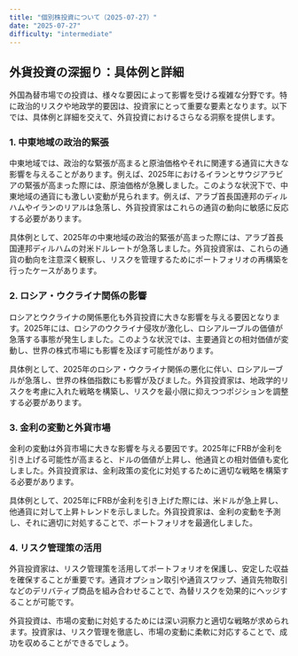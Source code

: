 ```yaml
---
title: "個別株投資について（2025-07-27）"
date: "2025-07-27"
difficulty: "intermediate"
---
```


## 外貨投資の深掘り：具体例と詳細

外国為替市場での投資は、様々な要因によって影響を受ける複雑な分野です。特に政治的リスクや地政学的要因は、投資家にとって重要な要素となります。以下では、具体例と詳細を交えて、外貨投資におけるさらなる洞察を提供します。

### 1. 中東地域の政治的緊張

中東地域では、政治的な緊張が高まると原油価格やそれに関連する通貨に大きな影響を与えることがあります。例えば、2025年におけるイランとサウジアラビアの緊張が高まった際には、原油価格が急騰しました。このような状況下で、中東地域の通貨にも激しい変動が見られます。例えば、アラブ首長国連邦のディルハムやイランのリアルは急落し、外貨投資家はこれらの通貨の動向に敏感に反応する必要があります。

具体例として、2025年の中東地域の政治的緊張が高まった際には、アラブ首長国連邦ディルハムの対米ドルレートが急落しました。外貨投資家は、これらの通貨の動向を注意深く観察し、リスクを管理するためにポートフォリオの再構築を行ったケースがあります。

### 2. ロシア・ウクライナ関係の影響

ロシアとウクライナの関係悪化も外貨投資に大きな影響を与える要因となります。2025年には、ロシアのウクライナ侵攻が激化し、ロシアルーブルの価値が急落する事態が発生しました。このような状況では、主要通貨との相対価値が変動し、世界の株式市場にも影響を及ぼす可能性があります。

具体例として、2025年のロシア・ウクライナ関係の悪化に伴い、ロシアルーブルが急落し、世界の株価指数にも影響が及びました。外貨投資家は、地政学的リスクを考慮に入れた戦略を構築し、リスクを最小限に抑えつつポジションを調整する必要があります。

### 3. 金利の変動と外貨市場

金利の変動は外貨市場に大きな影響を与える要因です。2025年にFRBが金利を引き上げる可能性が高まると、ドルの価値が上昇し、他通貨との相対価値も変化しました。外貨投資家は、金利政策の変化に対処するために適切な戦略を構築する必要があります。

具体例として、2025年にFRBが金利を引き上げた際には、米ドルが急上昇し、他通貨に対して上昇トレンドを示しました。外貨投資家は、金利の変動を予測し、それに適切に対処することで、ポートフォリオを最適化しました。

### 4. リスク管理策の活用

外貨投資家は、リスク管理策を活用してポートフォリオを保護し、安定した収益を確保することが重要です。通貨オプション取引や通貨スワップ、通貨先物取引などのデリバティブ商品を組み合わせることで、為替リスクを効果的にヘッジすることが可能です。

外貨投資は、市場の変動に対処するためには深い洞察力と適切な戦略が求められます。投資家は、リスク管理を徹底し、市場の変動に柔軟に対応することで、成功を収めることができるでしょう。
